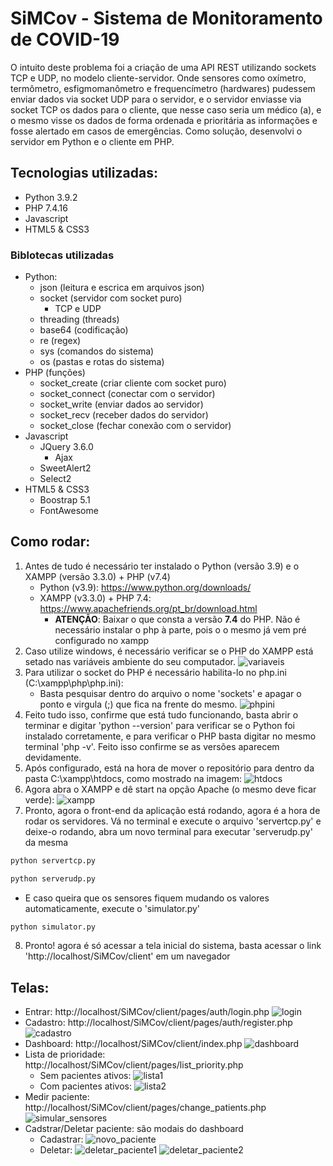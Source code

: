 # SiMCov - Sistema de Monitoramento de COVID-19
O intuito deste problema foi a criação de uma API REST utilizando sockets TCP e UDP, no modelo cliente-servidor. Onde sensores como oxímetro, termômetro, esfigmomanômetro e frequencímetro (hardwares) pudessem enviar dados via socket UDP para o servidor, e o servidor enviasse via socket TCP os dados para o cliente, que nesse caso seria um médico (a), e o mesmo visse os dados de forma ordenada e prioritária as informações e fosse alertado em casos de emergências.
Como solução, desenvolvi o servidor em Python e o cliente em PHP.
## Tecnologias utilizadas:
- Python 3.9.2
- PHP 7.4.16
- Javascript
- HTML5 & CSS3
### Biblotecas utilizadas
- Python:
    - json (leitura e escrica em arquivos json)
    - socket (servidor com socket puro)
        - TCP e UDP
    - threading (threads)
    - base64 (codificação)
    - re (regex)
    - sys (comandos do sistema)
    - os (pastas e rotas do sistema)
- PHP (funções)
    - socket_create (criar cliente com socket puro)
    - socket_connect (conectar com o servidor)
    - socket_write (enviar dados ao servidor)
    - socket_recv (receber dados do servidor)
    - socket_close (fechar conexão com o servidor)
- Javascript
    - JQuery 3.6.0
        - Ajax
    - SweetAlert2
    - Select2
- HTML5 & CSS3
    - Boostrap 5.1
    - FontAwesome
## Como rodar:
1. Antes de tudo é necessário ter instalado o Python (versão 3.9) e o XAMPP (versão 3.3.0) + PHP (v7.4)
    - Python (v3.9): https://www.python.org/downloads/
    - XAMPP (v3.3.0) + PHP 7.4: https://www.apachefriends.org/pt_br/download.html
        - **ATENÇÃO**: Baixar o que consta a versão **7.4** do PHP. Não é necessário instalar o php à parte, pois o o mesmo já vem pré configurado no xampp
2. Caso utilize windows, é necessário verificar se o PHP do XAMPP está setado nas variáveis ambiente do seu computador.
    ![variaveis](https://github.com/kevincerqueira/simcov/blob/main/telas/variaveis.png?raw=true)
3. Para utilizar o socket do PHP é necessário habilita-lo no php.ini (C:\xampp\php\php.ini):
    - Basta pesquisar dentro do arquivo o nome 'sockets' e apagar o ponto e virgula (;) que fica na frente do mesmo.
        ![phpini](https://github.com/kevincerqueira/simcov/blob/main/telas/phpini.png?raw=true)
4. Feito tudo isso, confirme que está tudo funcionando, basta abrir o terminar e digitar 'python --version' para verificar se o Python foi instalado corretamente, e para verificar o PHP basta digitar no mesmo terminal 'php -v'. Feito isso confirme se as versões aparecem devidamente.
5. Após configurado, está na hora de mover o repositório para dentro da pasta C:\xampp\htdocs, como mostrado na imagem:
    ![htdocs](https://github.com/kevincerqueira/simcov/blob/main/telas/htdocs.png?raw=true)
6. Agora abra o XAMPP e dê start na opção Apache (o mesmo deve ficar verde):
    ![xampp](https://github.com/kevincerqueira/simcov/blob/main/telas/xampp.png?raw=true)
7. Pronto, agora o front-end da aplicação está rodando, agora é a hora de rodar os servidores. Vá no terminal e execute o arquivo 'servertcp.py' e deixe-o rodando, abra um novo terminal para executar 'serverudp.py' da mesma 
```sh
python servertcp.py
```

```sh
python serverudp.py
```

 - E caso queira que os sensores fiquem mudando os valores automaticamente, execute o 'simulator.py'

```sh
python simulator.py
```

8. Pronto! agora é só acessar a tela inicial do sistema, basta acessar o link 'http://localhost/SiMCov/client' em um navegador

## Telas:
- Entrar: http://localhost/SiMCov/client/pages/auth/login.php
    ![login](https://github.com/kevincerqueira/simcov/blob/main/telas/login.png?raw=true)
- Cadastro: http://localhost/SiMCov/client/pages/auth/register.php
    ![cadastro](https://github.com/kevincerqueira/simcov/blob/main/telas/cadastro.png?raw=true)
- Dashboard: http://localhost/SiMCov/client/index.php
    ![dashboard](https://github.com/kevincerqueira/simcov/blob/main/telas/dashboard.png?raw=true)
- Lista de prioridade: http://localhost/SiMCov/client/pages/list_priority.php
    - Sem pacientes ativos:
        ![lista1](https://github.com/kevincerqueira/simcov/blob/main/telas/lista1.png?raw=true)
    - Com pacientes ativos:
        ![lista2](https://github.com/kevincerqueira/simcov/blob/main/telas/lista2.png?raw=true)
- Medir paciente: http://localhost/SiMCov/client/pages/change_patients.php
    ![simular_sensores](https://github.com/kevincerqueira/simcov/blob/main/telas/simular_sensores.png?raw=true)
- Cadstrar/Deletar paciente: são modais do dashboard
    - Cadastrar:
        ![novo_paciente](https://github.com/kevincerqueira/simcov/blob/main/telas/novo_paciente.png?raw=true)
    - Deletar:
        ![deletar_paciente1](https://github.com/kevincerqueira/simcov/blob/main/telas/deletar_paciente1.png?raw=true)
        ![deletar_paciente2](https://github.com/kevincerqueira/simcov/blob/main/telas/deletar_paciente2.png?raw=true)
